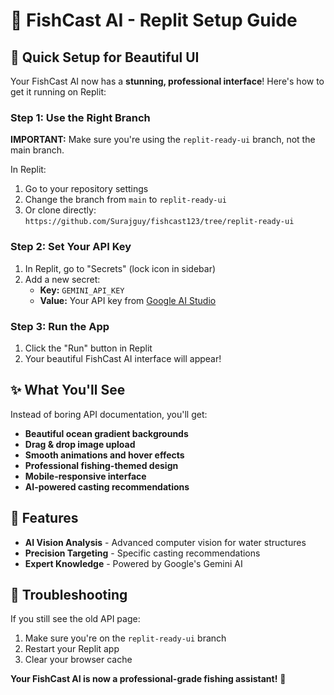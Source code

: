 # 🎣 FishCast AI - Replit Setup Guide

## 🚀 Quick Setup for Beautiful UI

Your FishCast AI now has a **stunning, professional interface**! Here's how to get it running on Replit:

### Step 1: Use the Right Branch
**IMPORTANT:** Make sure you're using the `replit-ready-ui` branch, not the main branch.

In Replit:
1. Go to your repository settings
2. Change the branch from `main` to `replit-ready-ui`
3. Or clone directly: `https://github.com/Surajguy/fishcast123/tree/replit-ready-ui`

### Step 2: Set Your API Key
1. In Replit, go to "Secrets" (lock icon in sidebar)
2. Add a new secret:
   - **Key:** `GEMINI_API_KEY`
   - **Value:** Your API key from [Google AI Studio](https://aistudio.google.com/app/apikey)

### Step 3: Run the App
1. Click the "Run" button in Replit
2. Your beautiful FishCast AI interface will appear!

## ✨ What You'll See

Instead of boring API documentation, you'll get:
- **Beautiful ocean gradient backgrounds**
- **Drag & drop image upload**
- **Smooth animations and hover effects**
- **Professional fishing-themed design**
- **Mobile-responsive interface**
- **AI-powered casting recommendations**

## 🎯 Features

- **AI Vision Analysis** - Advanced computer vision for water structures
- **Precision Targeting** - Specific casting recommendations
- **Expert Knowledge** - Powered by Google's Gemini AI

## 🔧 Troubleshooting

If you still see the old API page:
1. Make sure you're on the `replit-ready-ui` branch
2. Restart your Replit app
3. Clear your browser cache

**Your FishCast AI is now a professional-grade fishing assistant!** 🌊
